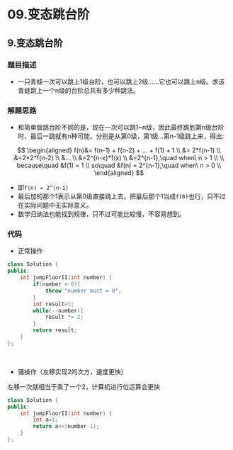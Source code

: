 # 09.变态跳台阶


## 9.变态跳台阶  

### 题目描述  
- 一只青蛙一次可以跳上1级台阶，也可以跳上2级……它也可以跳上n级。求该青蛙跳上一个n级的台阶总共有多少种跳法。   


### 解题思路  
- 和简单版跳台阶不同的是，现在一次可以跳1~n级，因此最终跳到第n级台阶时，最后一跳就有n种可能，分别是从第0级，第1级...第n-1级跳上来，得出:    

$$
\begin{aligned} 
f(n)&= f(n-1) + f(n-2) + ... + f(1) + 1 \\
&= 2*f(n-1) \\
&=2*2*f(n-2) \\
&... \\
&=2^{n-x}*f(x) \\
&=2^{n-1},\quad when\ n > 1 \\
\\
because\quad &f(1) = 1 \\
so\quad &f(n) = 2^{n-1},\quad when\ n > 0 \\
\end{aligned}
$$



- 即`f(n) = 2^(n-1)`  
- 最后加的那个1表示从第0级直接跳上去，把最后那个1当成`f(0)`也行，只不过在实际问题中无实际意义。  
- 数学归纳法也能找到规律，只不过可能比较慢，不容易想到。  


### 代码
- 正常操作
```c++
class Solution {
public:
    int jumpFloorII(int number) {
        if(number < 0){
            throw "number must > 0";
        }
        int result=1;
        while(--number){
            result *= 2;
        }
        return result;
    }
};
```
&nbsp;
- 骚操作（左移实现2的次方，速度更快）  

左移一次就相当于乘了一个2，计算机进行位运算会更快   
```c++
class Solution {
public:
    int jumpFloorII(int number) {
        int a=1; 
        return a<<(number-1);
    }
};
```
